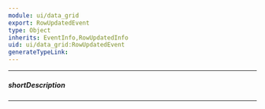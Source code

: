 ```yaml
---
module: ui/data_grid
export: RowUpdatedEvent
type: Object
inherits: EventInfo,RowUpdatedInfo
uid: ui/data_grid:RowUpdatedEvent
generateTypeLink: 
---
```

---
##### shortDescription
<!-- Description goes here -->

---
<!-- Description goes here -->